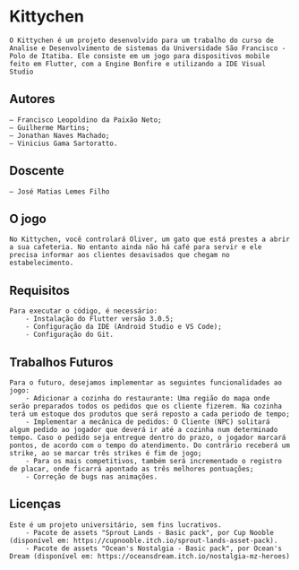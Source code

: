 # Kittychen
	O Kittychen é um projeto desenvolvido para um trabalho do curso de Analise e Desenvolvimento de sistemas da Universidade São Francisco - Polo de Itatiba. Ele consiste em um jogo para dispositivos mobile feito em Flutter, com a Engine Bonfire e utilizando a IDE Visual Studio
	
## Autores
	– Francisco Leopoldino da Paixão Neto;
	– Guilherme Martins;
	– Jonathan Naves Machado;
	– Vinicius Gama Sartoratto.

## Doscente
	– José Matias Lemes Filho

## O jogo
	No Kittychen, você controlará Oliver, um gato que está prestes a abrir a sua cafeteria. No entanto ainda não há café para servir e ele precisa informar aos clientes desavisados que chegam no estabelecimento.
	
## Requisitos
	Para executar o código, é necessário:
		- Instalação do Flutter versão 3.0.5;
		- Configuração da IDE (Android Studio e VS Code);
		- Configuração do Git.

## Trabalhos Futuros
	Para o futuro, desejamos implementar as seguintes funcionalidades ao jogo:
		- Adicionar a cozinha do restaurante: Uma região do mapa onde serão preparados todos os pedidos que os cliente fizerem. Na cozinha terá um estoque dos produtos que será reposto a cada periodo de tempo;
		- Implementar a mecânica de pedidos: O Cliente (NPC) solitará algum pedido ao jogador que deverá ir até a cozinha num determinado tempo. Caso o pedido seja entregue dentro do prazo, o jogador marcará pontos, de acordo com o tempo do atendimento. Do contrário receberá um strike, ao se marcar três strikes é fim de jogo;
		- Para os mais competitivos, também será incrementado o registro de placar, onde ficarrá apontado as três melhores pontuações;
		- Correção de bugs nas animações.

## Licenças
	Este é um projeto universitário, sem fins lucrativos.
		- Pacote de assets "Sprout Lands - Basic pack", por Cup Nooble (disponível em: https://cupnooble.itch.io/sprout-lands-asset-pack).
		- Pacote de assets "Ocean's Nostalgia - Basic pack", por Ocean's Dream (disponível em: https://oceansdream.itch.io/nostalgia-mz-heroes)
	